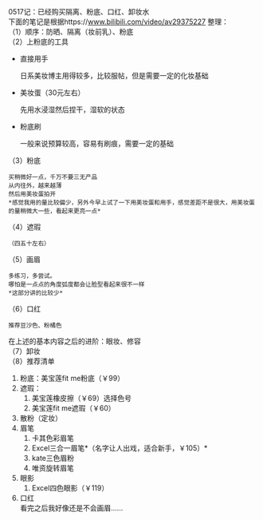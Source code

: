 0517记：已经购买隔离、粉底、口红、卸妆水  
下面的笔记是根据https://www.bilibili.com/video/av29375227 整理：  
（1）顺序：防晒、隔离（妆前乳）、粉底  
（2）上粉底的工具  
* 直接用手  

	日系美妆博主用得较多，比较服帖，但是需要一定的化妆基础
- 美妆蛋（30元左右）  

	先用水浸湿然后捏干，湿软的状态
* 粉底刷  

	一般来说预算较高，容易有刷痕，需要一定的基础  

（3）粉底  

	买稍微好一点，千万不要三无产品  
	从内往外，越来越薄  
	然后用美妆蛋拍开  
	*感觉我用的量比较偏少，另外今早上试了一下用美妆蛋和用手，感觉差距不是很大，用美妆蛋的量稍微大一些，看起来更亮一点*

（4）遮瑕  

	（四五十左右）  

（5）画眉  

	多练习，多尝试。
	哪怕是一点点的角度弧度都会让脸型看起来很不一样
	*这部分讲的比较少*
（6）口红  

	推荐豆沙色、粉橘色  
在上述的基本内容之后的进阶：眼妆、修容  
（7）卸妆  
（8）推荐清单  
1. 粉底：美宝莲fit me粉底（￥99）
2. 遮瑕：
	1. 美宝莲橡皮擦（￥69）选择色号
	2. 美宝莲fit me遮瑕（￥60）
3. 散粉（定妆）
4. 眉笔
	1. 卡其色彩眉笔
	2. Excel三合一眉笔*（名字让人出戏，适合新手，￥105）*
	3. kate三色眉粉
	4. 唯资旋转眉笔
5. 眼影
	1. Excel四色眼影（￥119）
6. 口红  
看完之后我好像还是不会画眉……
